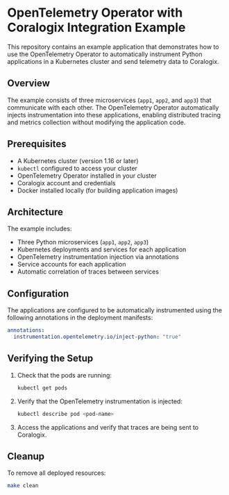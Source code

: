 # OpenTelemetry Operator with Coralogix Integration Example

This repository contains an example application that demonstrates how to use the OpenTelemetry Operator to automatically instrument Python applications in a Kubernetes cluster and send telemetry data to Coralogix.

## Overview

The example consists of three microservices (`app1`, `app2`, and `app3`) that communicate with each other. The OpenTelemetry Operator automatically injects instrumentation into these applications, enabling distributed tracing and metrics collection without modifying the application code.

## Prerequisites

- A Kubernetes cluster (version 1.16 or later)
- `kubectl` configured to access your cluster
- OpenTelemetry Operator installed in your cluster
- Coralogix account and credentials
- Docker installed locally (for building application images)

## Architecture

The example includes:
- Three Python microservices (`app1`, `app2`, `app3`)
- Kubernetes deployments and services for each application
- OpenTelemetry instrumentation injection via annotations
- Service accounts for each application
- Automatic correlation of traces between services

## Configuration

The applications are configured to be automatically instrumented using the following annotations in the deployment manifests:

```yaml
annotations:
  instrumentation.opentelemetry.io/inject-python: "true"
```

## Verifying the Setup

1. Check that the pods are running:
   ```bash
   kubectl get pods
   ```

2. Verify that the OpenTelemetry instrumentation is injected:
   ```bash
   kubectl describe pod <pod-name>
   ```

3. Access the applications and verify that traces are being sent to Coralogix.

## Cleanup

To remove all deployed resources:
```bash
make clean
```
